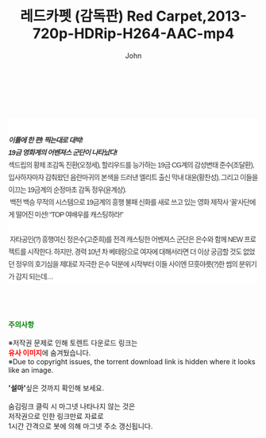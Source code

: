 ﻿---
layout: post
title:  "레드카펫 (감독판) Red Carpet,2013-720p-HDRip-H264-AAC-mp4"
author: John
categories: [ 영화 ]
tags: [  ]
image:  
description: "레드카펫 (감독판) Red Carpet,2013-720p-HDRip-H264-AAC-mp4 torrent 정보 공유"
toc: true
toc_sticky: true
---

<br>
<div class="view-img">
<a class="view_image" href="https://torrentmobile59.com/bbs/view_image.php?fn=%2Fdata%2Ffile%2Fmovie%2F3659260999_iJn51D8w_2c9eac0779440a2b7d3f2779c65fc4795eb9d1c8.jpg" target="_blank"><img alt="" class="img-tag" content="https://torrentmobile59.com/data/file/movie/3659260999_iJn51D8w_2c9eac0779440a2b7d3f2779c65fc4795eb9d1c8.jpg" itemprop="image" src="https://torrentmobile59.com/data/file/movie/3659260999_iJn51D8w_2c9eac0779440a2b7d3f2779c65fc4795eb9d1c8.jpg"/></a><a class="view_image" href="https://torrentmobile59.com/bbs/view_image.php?fn=%2Fdata%2Ffile%2Fmovie%2F3659260999_VOmwa6qg_022d7f305db65e31b180450c4123f0d30ec9a063.jpg" target="_blank"><img alt="" class="img-tag" content="https://torrentmobile59.com/data/file/movie/3659260999_VOmwa6qg_022d7f305db65e31b180450c4123f0d30ec9a063.jpg" itemprop="image" src="https://torrentmobile59.com/data/file/movie/3659260999_VOmwa6qg_022d7f305db65e31b180450c4123f0d30ec9a063.jpg"/></a></div><div class="view-content" itemprop="description">
<p><br/></p><div class="title_area" style="margin:0px 0px 9px;padding:0px;list-style:none;font-size:12px;font-family:'나눔고딕', NanumGothic, '돋움', Dotum, Helvetica, 'AppleSDGothicNeo-Medium', AppleGothic, sans-serif;height:30px;float:none;background-color:rgb(255,255,255);"><h4 class="h_story" style="margin:5px 10px 0px 0px;padding:0px;list-style:none;font-size:12px;font-family:'돋움', sans-serif;height:18px;width:49px;background:url(&quot;https://ssl.pstatic.net/static/movie/2020/10/h_tx_sp5.png&quot;) no-repeat 0px -17px;float:left;"><strong class="blind" style="margin:0px;padding:0px;list-style:none;font-size:0px;font-family:inherit;color:inherit;width:1px;height:1px;line-height:0;">줄거리</strong></h4></div><h5 class="h_tx_story" style="margin:-7px 0px 1px;padding:0px;list-style:none;font-size:14px;font-family:'나눔고딕', NanumGothic, Helvetica, sans-serif;color:rgb(51,51,51);background-image:url(&quot;https://ssl.pstatic.net/static/movie/2014/01/blank.gif&quot;);letter-spacing:-1px;line-height:25px;background-color:rgb(255,255,255);">이틀에 한 편! 찍는대로 대박!<br style="list-style:none;font-size:12px;font-family:'돋움', sans-serif;color:rgb(0,0,0);"/>19금 영화계의 어벤져스 군단이 나타났다!</h5><p class="con_tx" style="margin-top:-1px;margin-bottom:-6px;list-style:none;font-size:14px;font-family:'나눔고딕', NanumGothic, '돋움', Dotum, Helvetica, 'AppleSDGothicNeo-Medium', AppleGothic, sans-serif;color:rgb(51,51,51);background-image:url(&quot;https://ssl.pstatic.net/static/movie/2014/01/blank.gif&quot;);letter-spacing:-1px;line-height:25px;background-color:rgb(255,255,255);">섹드립의 황제 조감독 진환(오정세), 할리우드를 능가하는 19금 CG계의 감성변태 준수(조달환), 입사하자마자 감춰왔던 음란마귀의 본색을 드러낸 엘리트 출신 막내 대윤(황찬성), 그리고 이들을 이끄는 19금계의 순정마초 감독 정우(윤계상).<br style="list-style:none;font-size:12px;font-family:'돋움', sans-serif;color:rgb(0,0,0);"/> 백전 백승 무적의 시스템으로 19금계의 흥행 불패 신화를 새로 쓰고 있는 영화 제작사 ‘꼴’사단에게 떨어진 미션! “TOP 여배우를 캐스팅하라!”<br style="list-style:none;font-size:12px;font-family:'돋움', sans-serif;color:rgb(0,0,0);"/> <br style="list-style:none;font-size:12px;font-family:'돋움', sans-serif;color:rgb(0,0,0);"/> 자타공인(?) 흥행여신 정은수(고준희)를 전격 캐스팅한 어벤져스 군단은 은수와 함께 NEW 프로젝트를 시작한다. 하지만, 경력 10년 차 베테랑으로 여자에 대해서라면 더 이상 궁금할 것도 없었던 정우의 호기심을 제대로 자극한 은수 덕분에 시작부터 이들 사이엔 므흣야릇(?)한 썸의 분위기가 감지 되는데…</p> </div>
    
<br><br><br>
<p data-ke-size="size16"><b><span style="color: green;">주의사항</span></b><br /><br />※저작권 문제로 인해 토렌트 다운로드 링크는<br /><b><span style="color: red;">유사 이미지</span></b>에 숨겨뒀습니다.<br />※Due to copyright issues, the torrent download link is hidden where it looks like an image.<br /><br /><b>'설마'</b>싶은 것까지 확인해 보세요.<br /><br />숨김링크 클릭 시 마그넷 나타나지 않는 것은<br />저작권으로 인한 링크만료 자료로<br />1시간 간격으로 봇에 의해 마그넷 주소 갱신됩니다.</p>
